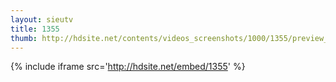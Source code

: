 ```yaml
---
layout: sieutv
title: 1355
thumb: http://hdsite.net/contents/videos_screenshots/1000/1355/preview_360p.mp4.jpg
---
```

{% include iframe src='http://hdsite.net/embed/1355' %}
 
